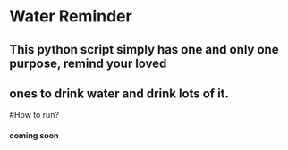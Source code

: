 # Water Reminder 
## This python script simply has one and only one purpose, remind your loved
## ones to drink water and drink lots of it.

#How to run?
#### coming soon 
